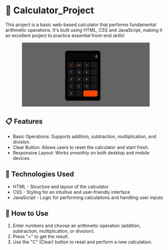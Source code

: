 # 🧮 Calculator_Project

<p> This project is a basic web-based calculator that performs fundamental arithmetic operations. It's built using HTML, CSS and JavaScript, making it an excellent project to practice essential front-end skills! </p>

<div align="center">
  <img src="https://github.com/RashmiDulashani/Calculator-Project/blob/0c951a808da34273c8e4d9a00d1685f81845b9f1/Calculator.jpeg" alt="Calculator" width="400px" height="200px">
</div>

<h2> 📋 Features </h2>
<ul>
<li>Basic Operations: Supports addition, subtraction, multiplication, and division.</li>
<li>Clear Button: Allows users to reset the calculator and start fresh.</li>
<li>Responsive Layout: Works smoothly on both desktop and mobile devices.</li>
</ul>

<h2> 🚀 Technologies Used </h2>
<ul>
<li>HTML - Structure and layout of the calculator</li>
<li>CSS - Styling for an intuitive and user-friendly interface</li>
<li>JavaScript - Logic for performing calculations and handling user inputs</li>
</ul>

<h2> 🎯 How to Use </h2>
<ol>
<li>Enter numbers and choose an arithmetic operation (addition, subtraction, multiplication, or division).</li>
<li>Press "=" to get the result.</li>
<li>Use the "C" (Clear) button to reset and perform a new calculation.</li>
</ol>

